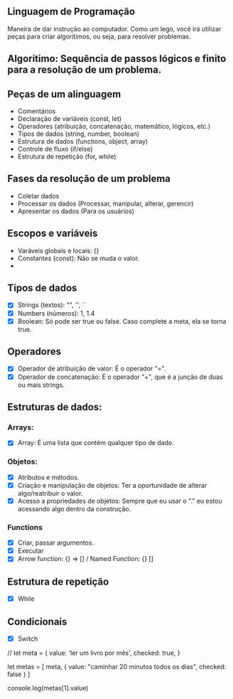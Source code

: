 ## Linguagem de Programação

Maneira de dar instrução ao computador.
Como um lego, você irá utilizar peças para criar algoritimos, ou seja, para resolver problemas.

## Algoritimo: Sequência de passos lógicos e finito para a resolução de um problema.

## Peças de um alinguagem

- Comentários
- Declaração de variáveis (const, let)
- Operadores (atribuição, concatenação, matemático, lógicos, etc.)
- Tipos de dados (string, number, boolean)
- Estrutura de dados (functions, object, array)
- Controle de fluxo (if/else)
- Estrutura de repetição (for, while)

## Fases da resolução de um problema

- Coletar dados
- Processar os dados (Processar, manipular, alterar, gerencir)
- Apresentar os dados (Para os usuários)

## Escopos e variáveis

- Varáveis globais e locais: {}
- Constantes (const): Não se muda o valor.
- 

## Tipos de dados

- [x] Strings (textos): "", '', ``
- [x] Numbers (números): 1, 1.4
- [x] Boolean: Só pode ser true ou false. Caso complete a meta, ela se torna true.

## Operadores

- [x] Operador de atribuição de valor: É o operador "=".
- [x] Operador de concatenação: É o operador "+", que é a junção de duas ou mais strings.

## Estruturas de dados:

### Arrays:

- [x] Array: É uma lista que contém qualquer tipo de dado.

### Objetos:

- [x] Atributos e métodos.
- [x] Criação e manipulação de objetos: Ter a oportunidade de alterar algo/reatribuir o valor.
- [x] Acesso a propriedades de objetos: Sempre que eu usar o "." eu estou acessando algo dentro da construção.

### Functions

- [x] Criar, passar argumentos.
- [x] Executar
- [x] Arrow function: {} => [] / Named Function: {} []

## Estrutura de repetição

- [x] While

## Condicionais

- [x] Switch

// let meta = {
    value: 'ler um livro por mês',
    checked: true,
}

let metas = [
    meta,
    {
        value: "caminhar 20 minutos todos os dias",
        checked: false
    }
]

console.log(metas[1].value)
